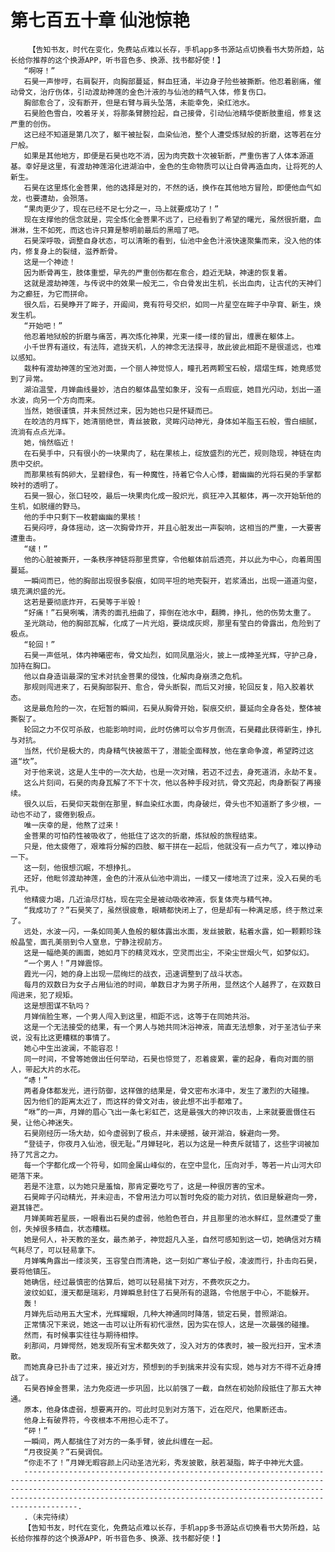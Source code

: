 # 第七百五十章 仙池惊艳
        【告知书友，时代在变化，免费站点难以长存，手机app多书源站点切换看书大势所趋，站长给你推荐的这个换源APP，听书音色多、换源、找书都好使！】
       “啊呀！”
       石昊一声惨哼，右肩裂开，向胸部蔓延，鲜血狂涌，半边身子险些被撕断。他忍着剧痛，催动骨文，治疗伤体，引动渡劫神莲的金色汁液的与仙池的精气入体，修复伤口。
       胸部愈合了，没有断开，但是右臂与肩头坠落，未能幸免，染红池水。
       石昊脸色雪白，咬着牙关，将那条臂膀捡起，自己接骨，引动仙池精华使断肢重组，修复这严重的创伤。
       这已经不知道是第几次了，躯干被扯裂，血染仙池，整个人遭受炼狱般的折磨，这等若在分尸般。
       如果是其他地方，即便是石昊也吃不消，因为肉壳数十次被斩断，严重伤害了人体本源道基。幸好是这里，有渡劫神莲溶化进湖泊中，金色的生命物质可以让白骨再造血肉，让将死的人新生。
       石昊在这里炼化金菩果，他的选择是对的，不然的话，换作在其他地方冒险，即便他血气如龙，也要遭劫，会殒落。
       “果肉更少了，现在已经不足七分之一，马上就要成功了！”
       现在支撑他的信念就是，完全炼化金菩果不远了，已经看到了希望的曙光，虽然很折磨，血淋淋，生不如死，而这也许只算是黎明前最后的黑暗了吧。
       石昊深呼吸，调整自身状态，可以清晰的看到，仙池中金色汁液快速聚集而来，没入他的体内，修复身上的裂缝，滋养断骨。
       这是一个神迹！
       因为断骨再生，肢体重塑，早先的严重创伤都在愈合，趋近无缺，神速的恢复着。
       这就是渡劫神莲，与传说中的效果一般无二，令白骨发出生机，长出血肉，让古代的天神们为之癫狂，为它而拼命。
       很久后，石昊睁开了眸子，开阖间，竟有符号交织，如同一片星空在眸子中孕育、新生，焕发生机。
       “开始吧！”
       他忍着地狱般的折磨与痛苦，再次炼化神果，光束一缕一缕的冒出，缠裹在躯体上。
       小千世界有道纹，有法阵，遮拢天机，人的神念无法探寻，故此彼此相距不是很遥远，也难以感知。
       栽种有渡劫神莲的宝池对面，一个丽人神觉惊人，瞳孔若两颗宝石般，熠熠生辉，她竟感觉到了异常。
       湖泊温莹，月婵曲线曼妙，洁白的躯体晶莹如象牙，没有一点瑕疵，她目光闪动，划出一道水波，向另一个方向而来。
       当然，她很谨慎，并未贸然过来，因为她也只是怀疑而已。
       在皎洁的月辉下，她清丽绝世，青丝披散，灵眸闪动神光，身体如羊脂玉石般，雪白细腻，流淌有点点光泽。
       她，悄然临近！
       在石昊手中，只有很小的一块果肉了，粘在果核上，绽放盛烈的光芒，规则隐现，神链在肉质中交织。
       而那果核有鸽卵大，呈碧绿色，有一种魔性，持着它令人心悸，碧幽幽的光将石昊的手掌都映衬的透明了。
       石昊一狠心，张口轻咬，最后一块果肉化成一股炽光，疯狂冲入其躯体，再一次开始斩他的生机，如脱缰的野马。
       他的手中只剩下一枚碧幽幽的果核！
       石昊闷哼，身体摇动，这一次胸骨炸开，并且心脏发出一声裂响，这相当的严重，一大要害遭重击。
       “啵！”
       他的心脏被撕开，一条秩序神链将那里贯穿，令他躯体前后透亮，并以此为中心，向着周围蔓延。
       一瞬间而已，他的胸部出现很多裂痕，如同平坦的地壳裂开，岩浆涌出，出现一道道沟壑，填充满炽盛的光。
       这若是要彻底炸开，石昊等于半毁！
       “好痛！”石昊咧嘴，清秀的面孔扭曲了，摔倒在池水中，翻腾，挣扎，他的伤势太重了。
       圣光跳动，他的胸部瓦解，化成了一片光焰，要烧成灰烬，那里有莹白的骨露出，危险到了极点。
       “轮回！”
       石昊一声低吼，体内神曦密布，骨文灿烈，如同凤凰浴火，披上一成神圣光辉，守护己身，加持在胸口。
       他以自身造诣最深的宝术对抗金菩果的侵蚀，化解肉身崩溃之危机。
       那规则闯进来了，石昊胸部裂开、愈合，骨头断裂，而后又对接，轮回反复，陷入胶着状态。
       这是最危险的一次，在短暂的瞬间，石昊从胸骨开始，裂痕交织，蔓延向全身各处，整体被撕裂了。
       轮回之力不仅可杀敌，也能影响时间，此时仿佛可以令岁月倒流，石昊藉此获得新生，挣扎与对抗。
       当然，代价是极大的，肉身精气快被蒸干了，潜能全面释放，他在拿命争渡，希望跨过这道“坎”。
       对于他来说，这是人生中的一次大劫，也是一次对赌，若迈不过去，身死道消，永劫不复。
       这么片刻间，石昊的肉身瓦解了不下十次，他以各种手段对抗，骨文亮起，肉身断裂了再接续。
       很久以后，石昊仰天栽倒在那里，鲜血染红水面，肉身破烂，骨头也不知道断了多少根，一动也不动了，疲倦到极点。
       唯一庆幸的是，他熬了过来！
       金菩果的可怕药性被吸收了，他抵住了这次的折磨，炼狱般的旅程结束。
       只是，他太疲倦了，艰难将分解的四肢、躯干拼在一起后，他就没有一点力气了，难以挣动一下。
       这一刻，他很想沉眠，不想挣扎。
       还好，他毗邻渡劫神莲，金色的汁液从仙池中淌出，一缕又一缕地流了过来，没入石昊的毛孔中。
       他精疲力竭，几近油尽灯枯，现在完全是被动吸收神液，恢复体壳与精气神。
       “我成功了？”石昊笑了，虽然很疲惫，眼睛都快闭上了，但是却有一种满足感，终于熬过来了。
       远处，水波一闪，一条如同美人鱼般的躯体露出水面，发丝披散，粘着水露，如一颗颗珍珠般晶莹，面孔美丽到令人窒息，宁静注视前方。
       这是一幅绝美的画面，她如月下的精灵戏水，空灵而出尘，不染尘世烟火气，如梦似幻。
       “一个男人！”月婵震惊。
       霞光一闪，她的身上出现一层绚烂的战衣，迅速调整到了战斗状态。
       每月的双数日为女子占用仙池的时间，单数日才为男子所用，显然这个人越界了，在双数日闯进来，犯了规矩。
       这是想图谋不轨吗？
       月婵俏脸生寒，一个男人闯入到这里，相距不远，这等于在同她共浴。
       这是一个无法接受的结果，有一个男人与她共同沐浴神液，简直无法想象，对于圣洁仙子来说，没有比这更糟糕的事情了。
       她心中生出波澜，不能容忍！
       同一时间，不曾等她做出任何举动，石昊也惊觉了，忍着疲累，霍的起身，看向对面的丽人，带起大片的水花。
       “哧！”
       两者身体都发光，进行防御，这样做的结果是，骨文密布水泽中，发生了激烈的大碰撞。
       因为他们的距离太近了，而这样的骨文对击，彼此想不出手都难了。
       “咻”的一声，月婵的眉心飞出一条七彩虹芒，这是最强大的神识攻击，上来就要震慑住石昊，让他心神迷失。
       石昊刚经历一场大劫，如今虚弱到了极点，并未硬撼，破开湖泊，躲避向一旁。
       “登徒子，你夜月入仙池，很无耻。”月婵轻叱，若以为这是一种责斥就错了，这些字词被加持了咒言之力。
       每一个字都化成一个符号，如同金属山峰似的，在空中显化，压向对手，等若一片山河大印砸落下来。
       若是不注意，以为她只是羞恼，那肯定要吃亏了，这是一种很厉害的宝术。
       石昊眸子闪动精光，并未迎击，不曾用法力可以暂时免疫的能力对抗，依旧是躲避向一旁，避其锋芒。
       月婵美眸若星辰，一眼看出石昊的虚弱，他脸色苍白，并且那里的池水鲜红，显然遭受了重创，失掉很多精血，状态糟糕。
       她是何人，补天教的圣女，最杰弟子，神觉超凡入圣，自然可感知到这一切，她确信对方精气耗尽了，可以轻易拿下。
       月婵嘴角露出一缕淡笑，玉容莹白而清艳，这一刻如广寒仙子般，凌波而行，扑击向石昊，要将他镇压。
       她确信，经过最慎密的估算后，她可以轻易擒下对方，不费吹灰之力。
       波纹如虹，漫天都是瑞彩，月婵瞬息封住了石昊所有的退路，令他居于中心，不能躲开。
       轰！
       月婵先后动用五大宝术，光辉耀眼，几种大神通同时降落，锁定石昊，普照湖泊。
       正常情况下来说，她这一击可以让所有初代凛然，因为实在惊人，这是一次最强的碰撞。
       然而，有时候事实往往与期待相悖。
       刹那间，月婵愕然，她发现所有宝术都失效了，没入对方的体表时，被一股光扫开，宝术溃散。
       而她真身已扑击了过来，接近对方，预想到的手到擒来并没有实现，她与对方不得不近身搏战了。
       石昊吞掉金菩果，法力免疫进一步巩固，比以前强了一截，自然在初始阶段抵住了那五大神通。
       原本，他身体虚弱，想要离开的。可此时见到对方落下，近在咫尺，他果断还击。
       他身上有破界符，今夜根本不用担心走不了。
       “砰！”
       一瞬间，两人都擒住了对方的一条手臂，彼此纠缠在一起。
       “月夜捉美？”石昊调侃。
       “你走不了！”月婵无暇容颜上闪动圣洁光彩，秀发披散，肤若凝脂，眸子中神光大盛。
       ----------------------------------------------------------------------------------------------------------------------------------------------------------------------------------------------------------------------------------------------------------------------------------------------------.
       .（未完待续）
       【告知书友，时代在变化，免费站点难以长存，手机app多书源站点切换看书大势所趋，站长给你推荐的这个换源APP，听书音色多、换源、找书都好使！】